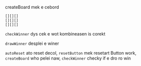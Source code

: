  createBoard mek e cebord
 ```
[][][]
[][][]
[][][]
```
```checkWinner``` dys cek e wot kombineasen is corekt

```drawWinner``` desplei e winer

```autoReset``` ato reset decol,
```resetButton``` mek resetart Button work,
```createBoard``` who pelei naw,
```checkWinner``` checky if e dro ro win
